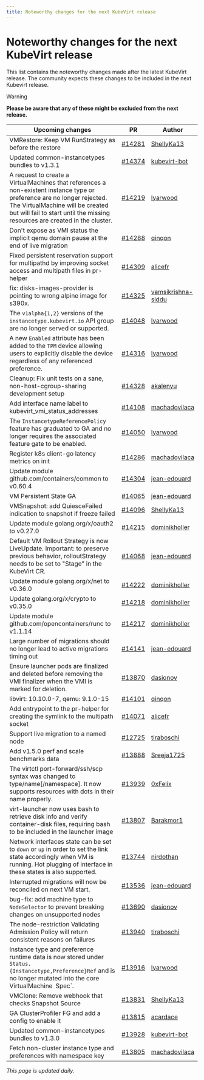 ```yaml
---
title: Noteworthy changes for the next KubeVirt release
---
```


# Noteworthy changes for the next KubeVirt release

This list contains the noteworthy changes made after the latest KubeVirt release. The community expects these changes to be included in the next Kubevirt release.

> [!WARNING]
> **Please be aware that any of these might be excluded from the next release.**

| Upcoming changes | PR                                                                   | Author                                          |
|------------------|----------------------------------------------------------------------|-------------------------------------------------|
| VMRestore: Keep VM RunStrategy as before the restore  | [#14281](https://github.com/kubevirt/kubevirt/pull/14281) | [ShellyKa13](https://github.com/ShellyKa13) |
| Updated common-instancetypes bundles to v1.3.1  | [#14374](https://github.com/kubevirt/kubevirt/pull/14374) | [kubevirt-bot](https://github.com/kubevirt-bot) |
| A request to create a VirtualMachines that references a non-existent  instance type or preference are no longer rejected. The VirtualMachine will be created but will fail to start until the missing resources are created in the cluster.  | [#14219](https://github.com/kubevirt/kubevirt/pull/14219) | [lyarwood](https://github.com/lyarwood) |
| Don't expose as VMI status the implicit qemu domain pause at the end of live migration  | [#14288](https://github.com/kubevirt/kubevirt/pull/14288) | [qinqon](https://github.com/qinqon) |
| Fixed persistent reservation support for multipathd by improving socket access and multipath files in pr-helper  | [#14309](https://github.com/kubevirt/kubevirt/pull/14309) | [alicefr](https://github.com/alicefr) |
| fix: disks-images-provider is pointing to wrong alpine image for s390x.  | [#14325](https://github.com/kubevirt/kubevirt/pull/14325) | [vamsikrishna-siddu](https://github.com/vamsikrishna-siddu) |
| The `v1alpha{1,2}` versions of the `instancetype.kubevirt.io` API group are no longer served or supported.  | [#14048](https://github.com/kubevirt/kubevirt/pull/14048) | [lyarwood](https://github.com/lyarwood) |
| A new `Enabled` attribute has been added to the `TPM` device allowing users to explicitly disable the device regardless of any referenced preference.  | [#14316](https://github.com/kubevirt/kubevirt/pull/14316) | [lyarwood](https://github.com/lyarwood) |
| Cleanup: Fix unit tests on a sane, non-host-cgroup-sharing development setup  | [#14328](https://github.com/kubevirt/kubevirt/pull/14328) | [akalenyu](https://github.com/akalenyu) |
| Add interface name label to kubevirt_vmi_status_addresses  | [#14108](https://github.com/kubevirt/kubevirt/pull/14108) | [machadovilaca](https://github.com/machadovilaca) |
| The `InstancetypeReferencePolicy` feature has graduated to GA and no longer requires the associated feature gate to be enabled.  | [#14050](https://github.com/kubevirt/kubevirt/pull/14050) | [lyarwood](https://github.com/lyarwood) |
| Register k8s client-go latency metrics on init  | [#14286](https://github.com/kubevirt/kubevirt/pull/14286) | [machadovilaca](https://github.com/machadovilaca) |
| Update module github.com/containers/common to v0.60.4  | [#14304](https://github.com/kubevirt/kubevirt/pull/14304) | [jean-edouard](https://github.com/jean-edouard) |
| VM Persistent State GA  | [#14065](https://github.com/kubevirt/kubevirt/pull/14065) | [jean-edouard](https://github.com/jean-edouard) |
| VMSnapshot: add QuiesceFailed indication to snapshot if freeze failed  | [#14096](https://github.com/kubevirt/kubevirt/pull/14096) | [ShellyKa13](https://github.com/ShellyKa13) |
| Update module golang.org/x/oauth2 to v0.27.0  | [#14215](https://github.com/kubevirt/kubevirt/pull/14215) | [dominikholler](https://github.com/dominikholler) |
| Default VM Rollout Strategy is now LiveUpdate. Important: to preserve previous behavior, rolloutStrategy needs to be set to "Stage" in the KubeVirt CR.  | [#14068](https://github.com/kubevirt/kubevirt/pull/14068) | [jean-edouard](https://github.com/jean-edouard) |
| Update module golang.org/x/net to v0.36.0  | [#14222](https://github.com/kubevirt/kubevirt/pull/14222) | [dominikholler](https://github.com/dominikholler) |
| Update golang.org/x/crypto to v0.35.0  | [#14218](https://github.com/kubevirt/kubevirt/pull/14218) | [dominikholler](https://github.com/dominikholler) |
| Update module github.com/opencontainers/runc to v1.1.14  | [#14217](https://github.com/kubevirt/kubevirt/pull/14217) | [dominikholler](https://github.com/dominikholler) |
| Large number of migrations should no longer lead to active migrations timing out  | [#14141](https://github.com/kubevirt/kubevirt/pull/14141) | [jean-edouard](https://github.com/jean-edouard) |
| Ensure launcher pods are finalized and deleted before removing the VMI finalizer when the VMI is marked for deletion.  | [#13870](https://github.com/kubevirt/kubevirt/pull/13870) | [dasionov](https://github.com/dasionov) |
| libvirt: 10.10.0-7, qemu: 9.1.0-15  | [#14101](https://github.com/kubevirt/kubevirt/pull/14101) | [qinqon](https://github.com/qinqon) |
| Add entrypoint to the pr-helper for creating the symlink to the multipath socket  | [#14071](https://github.com/kubevirt/kubevirt/pull/14071) | [alicefr](https://github.com/alicefr) |
| Support live migration to a named node  | [#12725](https://github.com/kubevirt/kubevirt/pull/12725) | [tiraboschi](https://github.com/tiraboschi) |
| Add v1.5.0 perf and scale benchmarks data  | [#13888](https://github.com/kubevirt/kubevirt/pull/13888) | [Sreeja1725](https://github.com/Sreeja1725) |
| The virtctl port-forward/ssh/scp syntax was changed to type/name[/namespace]. It now supports resources with dots in their name properly.  | [#13939](https://github.com/kubevirt/kubevirt/pull/13939) | [0xFelix](https://github.com/0xFelix) |
| virt-launcher now uses bash to retrieve disk info and verify container-disk files, requiring bash to be included in the launcher image  | [#13807](https://github.com/kubevirt/kubevirt/pull/13807) | [Barakmor1](https://github.com/Barakmor1) |
| Network interfaces state can be set to `down` or `up` in order to set the link state accordingly when VM is running. Hot plugging of interface in these states is also supported.  | [#13744](https://github.com/kubevirt/kubevirt/pull/13744) | [nirdothan](https://github.com/nirdothan) |
| Interrupted migrations will now be reconciled on next VM start.  | [#13536](https://github.com/kubevirt/kubevirt/pull/13536) | [jean-edouard](https://github.com/jean-edouard) |
| bug-fix: add machine type to `NodeSelector` to prevent breaking changes on unsupported nodes  | [#13690](https://github.com/kubevirt/kubevirt/pull/13690) | [dasionov](https://github.com/dasionov) |
| The node-restriction Validating Admission Policy will return consistent reasons on failures  | [#13940](https://github.com/kubevirt/kubevirt/pull/13940) | [tiraboschi](https://github.com/tiraboschi) |
| Instance type and preference runtime data is now stored under `Status.{Instancetype,Preference}Ref` and is no longer mutated into the core VirtualMachine` `Spec`.  | [#13916](https://github.com/kubevirt/kubevirt/pull/13916) | [lyarwood](https://github.com/lyarwood) |
| VMClone: Remove webhook that checks Snapshot Source  | [#13831](https://github.com/kubevirt/kubevirt/pull/13831) | [ShellyKa13](https://github.com/ShellyKa13) |
| GA ClusterProfiler FG and add a config to enable it  | [#13815](https://github.com/kubevirt/kubevirt/pull/13815) | [acardace](https://github.com/acardace) |
| Updated common-instancetypes bundles to v1.3.0  | [#13928](https://github.com/kubevirt/kubevirt/pull/13928) | [kubevirt-bot](https://github.com/kubevirt-bot) |
| Fetch non-cluster instance type and preferences with namespace key  | [#13805](https://github.com/kubevirt/kubevirt/pull/13805) | [machadovilaca](https://github.com/machadovilaca) |


_This page is updated daily._
